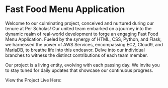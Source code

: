 # Fast Food Menu Application

Welcome to our culminating project, conceived and nurtured during our tenure at Per Scholas! Our united team embarked on a journey into the dynamic realm of real-world development to forge an engaging Fast Food Menu Application. Fueled by the synergy of HTML, CSS, Python, and Flask, we harnessed the power of AWS Services, encompassing EC2, Cloud9, and MariaDB, to breathe life into this endeavor. Delve into our individual branches to witness the distinct contributions of each team member.

Our project is a living entity, evolving with each passing day. We invite you to stay tuned for daily updates that showcase our continuous progress.

View the Project Live Here: 
